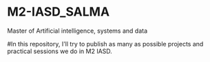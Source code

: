 # M2-IASD_SALMA
Master of Artificial intelligence, systems and data

#In this repository, I'll try to publish as many as possible projects and practical sessions we do in M2 IASD.
